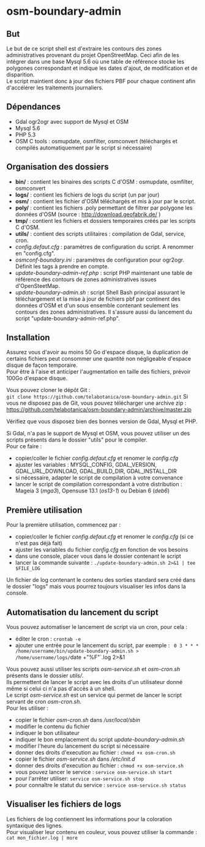 osm-boundary-admin
==================

## But
Le but de ce script shell est d'extraire les contours des zones administratives provenant du projet OpenStreetMap.
Ceci afin de les intégrer dans une base Mysql 5.6 où une table de référence stocke les polygones correspondant
et indique les dates d'ajout, de modification et de disparition.  
Le script maintient donc à jour des fichiers PBF pour chaque continent afin d'accélérer les traitements journaliers.

## Dépendances
 - Gdal ogr2ogr avec support de Mysql et OSM
 - Mysql 5.6
 - PHP 5.3
 - OSM C tools : osmupdate, osmfilter, osmconvert (téléchargés et compilés automatiquement par le script si nécessaire)

## Organisation des dossiers
 - **bin/** : contient les binaires des scripts C d'OSM : osmupdate, osmfilter, osmconvert
 - **logs/** : contient les fichiers de logs du script (un par jour)
 - **osm/** : contient les fichier d'OSM téléchargés et mis à jour par le script.
 - **poly/** : contient les fichiers .poly permettant de filtrer par polygone les données d'OSM (source : http://download.geofabrik.de/ )
 - **tmp/** : contient les fichiers et dossiers temporaires créés par les scripts C d'OSM.
 - **utils/** : contient des scripts utilitaires : compilation de Gdal, service, cron.
 - *config.defaut.cfg* : paramètres de configuration du script. A renommer en "config.cfg".
 - *osmconf-boundary.ini* : paramètres de configuration pour ogr2ogr. Définit les tags à prendre en compte.
 - *update-boundary-admin-ref.php* : script PHP maintenant une table de référence des contours de zones administratives issues d'OpenSteetMap.
 - *update-boundary-admin.sh* : script Shell Bash principal assurant le téléchargement et la mise à jour de fichiers pbf
par continent des données d'OSM et d'un sous ensemble contenant seulement les contours des zones administratives.
Il s'assure aussi du lancement du script "update-boundary-admin-ref.php".

## Installation
Assurez vous d'avoir au moins 50 Go d'espace disque, la duplication de certains fichiers peut consommer une
quantité non négligeable d'espace disque de façon temporaire.  
Pour être à l'aise et anticiper l'augmentation en taille des fichiers, prévoir 100Go d'espace disque.

Vous pouvez cloner le dépôt Git :  
`git clone https://github.com/telabotanica/osm-boundary-admin.git`
Si vous ne disposez pas de Git, vous pouvez télécharger une archive zip :  
https://github.com/telabotanica/osm-boundary-admin/archive/master.zip

Vérifiez que vous disposez bien des bonnes version de Gdal, Mysql et PHP.

Si Gdal, n'a pas le support de Mysql et OSM, vous pouvez utiliser un des scripts présents dans le dossier "utils"
pour le compiler.  
Pour ce faire :
 - copier/coller le fichier _config.defaut.cfg_ et renomer le _config.cfg_
 - ajuster les variables : MYSQL_CONFIG, GDAL_VERSION, GDAL_URL_DOWNLOAD, GDAL_BUILD_DIR, GDAL_INSTALL_DIR
 - si nécessaire, adapter le script de compilation à votre convenance
 - lancer le script de compilation correspondant à votre distribution : Mageia 3 (_mga3_), Opensuse 13.1 (_os13-1_) ou
Debian 6 (_deb6_)

## Première utilisation
Pour la première utilisation, commencez par :
 - copier/coller le fichier _config.defaut.cfg_ et renomer le _config.cfg_ (si ce n'est pas déjà fait)
 - ajuster les variables du fichier _config.cfg_ en fonction de vos besoins
 - dans une console, placer vous dans le dossier contenant le script
 - lancer la commande suivante : `./update-boundary-admin.sh 2>&1 | tee $FILE_LOG`

Un fichier de log contenant le contenu des sorties standard sera créé dans le dossier "logs" mais vous pourrez
toujours visualiser les infos dans la console.

## Automatisation du lancement du script
Vous pouvez automatiser le lancement de script via un cron, pour cela :
 - éditer le cron : `crontab -e`
 - ajouter une entrée pour le lancement du script, par exemple :
` 0 3 * * * /home/username/bin/update-boundary-admin.sh > /home/username/logs/`date +"%F"`.log 2>&1

Vous pouvez aussi utiliser les scripts _osm-service.sh_ et _osm-cron.sh_ présents dans le dossier _utils/_.  
Ils permettent de lancer le script avec les droits d'un utilisateur donné même si celui ci n'a pas d'accès à un shell.  
Le script _osm-service.sh_ est un service qui permet de lancer le script servant de cron _osm-cron.sh_.  
Pour les utiliser :
 - copier le fichier _osm-cron.sh_ dans _/usr/local/sbin_
 - modifier le contenu du fichier
  - indiquer le bon utilisateur
  - indiquer le bon emplacement du script _update-boundary-admin.sh_
  - modifier l'heure du lancement du script si nécessaire
 - donner des droits d'execution au fichier : `chmod +x osm-cron.sh`
 - copier le fichier _osm-service.sh_ dans _/etc/init.d_
 - donner des droits d'execution au fichier : `chmod +x osm-service.sh`
 - vous pouvez lancer le service : `service osm-service.sh start`
 - pour l'arrêter utiliser: `service osm-service.sh stop`
 - pour connaître le statut du service : `service osm-service.sh status`

## Visualiser les fichiers de logs
Les fichiers de log contiennent les informations pour la coloration syntaxique des lignes.  
Pour visualiser leur contenu en couleur, vous pouvez utiliser la commande : `cat mon_fichier.log | more`